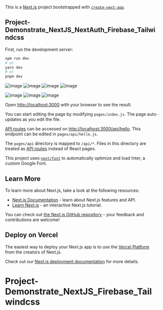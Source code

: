 This is a [Next.js](https://nextjs.org/) project bootstrapped with [`create-next-app`](https://github.com/vercel/next.js/tree/canary/packages/create-next-app).

## Project-Demonstrate_NextJS_NextAuth_Firebase_Tailwindcss

First, run the development server:

```bash
npm run dev
# or
yarn dev
# or
pnpm dev
```

![image](https://github.com/masudfcs1/Project-Demonstrate_NextJS_NextAuth_Firebase_Tailwindcss/assets/57311382/a11b5d24-6ca8-421d-8654-2e5b64801539)
![image](https://github.com/masudfcs1/Project-Demonstrate_NextJS_NextAuth_Firebase_Tailwindcss/assets/57311382/6a2f5511-6c66-4cba-95ce-cbacc931015a)
![image](https://github.com/masudfcs1/Project-Demonstrate_NextJS_NextAuth_Firebase_Tailwindcss/assets/57311382/d2e9ce0e-252e-485c-944e-7006847a02d8)
![image](https://github.com/masudfcs1/Project-Demonstrate_NextJS_NextAuth_Firebase_Tailwindcss/assets/57311382/c4226347-e576-4ec2-aac3-b54611e5554d)

![image](https://github.com/masudfcs1/Project-Demonstrate_NextJS_NextAuth_Firebase_Tailwindcss/assets/57311382/e5799b04-0d1e-4ff7-a34f-59e17be94908)
![image](https://github.com/masudfcs1/Project-Demonstrate_NextJS_NextAuth_Firebase_Tailwindcss/assets/57311382/e93b493a-bfa5-4f66-a0d4-66f85df0e07f)
![image](https://github.com/masudfcs1/Project-Demonstrate_NextJS_NextAuth_Firebase_Tailwindcss/assets/57311382/257316b3-1f49-4356-8fe6-4c713876be9d)

Open [http://localhost:3000](http://localhost:3000) with your browser to see the result.

You can start editing the page by modifying `pages/index.js`. The page auto-updates as you edit the file.

[API routes](https://nextjs.org/docs/api-routes/introduction) can be accessed on [http://localhost:3000/api/hello](http://localhost:3000/api/hello). This endpoint can be edited in `pages/api/hello.js`.

The `pages/api` directory is mapped to `/api/*`. Files in this directory are treated as [API routes](https://nextjs.org/docs/api-routes/introduction) instead of React pages.

This project uses [`next/font`](https://nextjs.org/docs/basic-features/font-optimization) to automatically optimize and load Inter, a custom Google Font.

## Learn More

To learn more about Next.js, take a look at the following resources:

- [Next.js Documentation](https://nextjs.org/docs) - learn about Next.js features and API.
- [Learn Next.js](https://nextjs.org/learn) - an interactive Next.js tutorial.

You can check out [the Next.js GitHub repository](https://github.com/vercel/next.js/) - your feedback and contributions are welcome!

## Deploy on Vercel

The easiest way to deploy your Next.js app is to use the [Vercel Platform](https://vercel.com/new?utm_medium=default-template&filter=next.js&utm_source=create-next-app&utm_campaign=create-next-app-readme) from the creators of Next.js.

Check out our [Next.js deployment documentation](https://nextjs.org/docs/deployment) for more details.

# Project-Demonstrate_NextJS_Firebase_Tailwindcss
